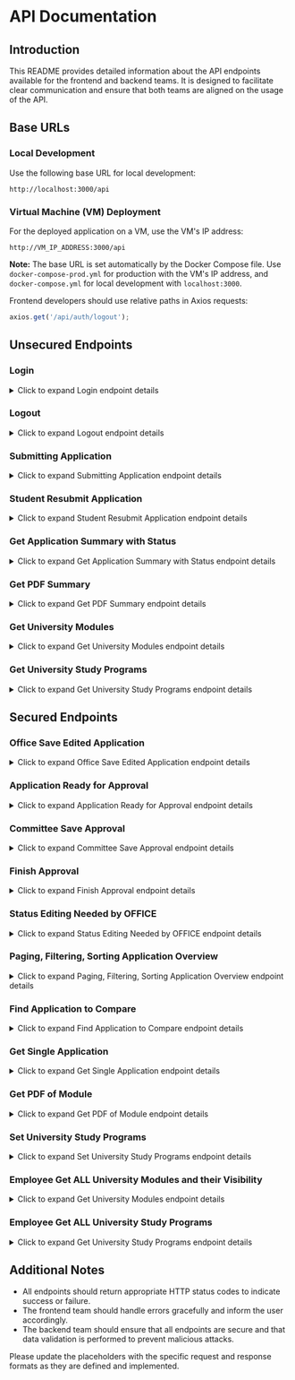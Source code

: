 # API Documentation

## Introduction

This README provides detailed information about the API endpoints available for the frontend and backend teams. It is designed to facilitate clear communication and ensure that both teams are aligned on the usage of the API.

## Base URLs

### Local Development

Use the following base URL for local development:

```
http://localhost:3000/api
```

### Virtual Machine (VM) Deployment

For the deployed application on a VM, use the VM's IP address:

```
http://VM_IP_ADDRESS:3000/api
```

**Note:** The base URL is set automatically by the Docker Compose file. Use `docker-compose-prod.yml` for production with the VM's IP address, and `docker-compose.yml` for local development with `localhost:3000`.

Frontend developers should use relative paths in Axios requests:

```javascript
axios.get('/api/auth/logout');
```

## Unsecured Endpoints

### Login

<details>
<summary>Click to expand Login endpoint details</summary>

#### Endpoint
`POST /api/auth/login`

#### Request Body
To log in, send a POST request to the endpoint with the following JSON payload in the request body:

```json
{
  "username": "exampleUser",
  "password": "examplePass"
}
```

#### Response Body

```json
{
  "token":"here.comes.your.token",
  "role": "ROLE_OFFICE"
}
```

</details>

### Logout

<details>
<summary>Click to expand Logout endpoint details</summary>

#### Endpoint
`GET /api/auth/logout`

#### Description
Logs out the user and invalidates the session token. Returns an OK response if the logout on the server side succeeded.

#### Response
`200 OK Response`

</details>

### Submitting Application

<details>
<summary>Click to expand Submitting Application endpoint details</summary>

#### Endpoint
`POST /api/student/submitApplication`

#### Description
Allows a student to submit their application for the first time. The response includes a unique application number and all other submitted details, enabling the student to view the details again and download a summary as a PDF. The frontend should redirect to "View Application" and log in the user automatically upon receiving the response.

#### Request Body
```json
    Request placeholder
```

#### Response Body
```json
{
  "applicationNumber": "uniqueApplicationNumber"
}
```

</details>

### Student Resubmit Application

<details>
<summary>Click to expand Student Resubmit Application endpoint details</summary>

#### Endpoint
`PUT /api/student/resubmitApplication`

#### Description
Enables students to resubmit their application, for example, if their initial submission was formally rejected.

#### Request Body
```json
    Request placeholder
```

#### Response Body
```json
    Response placeholder
```

</details>

### Get Application Summary with Status

<details>
<summary>Click to expand Get Application Summary with Status endpoint details</summary>

#### Endpoint
`GET /api/student/getApplicationSummary`

#### Description
The frontend sends the application ID, and the backend provides the application details as JSON, including the current status.

#### Request Body
```json
    Request placeholder
```

#### Response Body
```json
    Response placeholder
```

</details>

### Get PDF Summary

<details>
<summary>Click to expand Get PDF Summary endpoint details</summary>

#### Endpoint
`GET /api/student/getPdfSummary`

#### Description
The frontend sends the application ID, and the backend responds with the corresponding PDF summary of the application.

#### Request Body
```json
    Request placeholder
```

#### Response Body
```json
    Response placeholder
```

</details>

### Get University Modules

<details>
<summary>Click to expand Get University Modules endpoint details</summary>

#### Endpoint
`GET /api/unidata/getModules`

#### Description
The frontend sends the study program, and the backend provides the modules to be credited for this study program.

#### Request Body
```http request
http://localhost:3000/api/unidata/getModules?majorName=B.Sc. Informatik
```

#### Response Body
```json
{
  "name": "B.Sc. Informatik",
  "modules": [
    {
      "number": "10-201-2005-2",
      "name": "Programmierparadigmen",
      "id": 2
    },
    {
      "number": "10-201-2001-1",
      "name": "Algorithmen und Datenstrukturen 1",
      "id": 3
    }
  ]
}
```

</details>

### Get University Study Programs

<details>
<summary>Click to expand Get University Study Programs endpoint details</summary>

#### Endpoint
`GET /api/unidata/getMajors`

#### Description
The frontend receives a JSON with study programs that can be selected.

#### Request Body
```json
-
```

#### Response Body
```json
{
  "courses": [
    {
      "name": "B.Sc. Informatik"
    },
    {
      "name": "B.Sc. Bio-Informatik"
    }
  ]
}
```

</details>

## Secured Endpoints

### Office Save Edited Application

<details>
<summary>Click to expand Office Save Edited Application endpoint details</summary>

#### Endpoint
`PUT /api/application/saveEdited`

#### Description
Allows office employees to save their changes to an application.

#### Request Body
```json
    Request placeholder
```

#### Response Body
```json
    Response placeholder
```

</details>

### Application Ready for Approval

<details>
<summary>Click to expand Application Ready for Approval endpoint details</summary>

#### Endpoint
`POST /api/application/readyForApproval`

#### Description
Marks an application as ready to be reviewed by the committee. This may involve saving the edited application again and setting the status to "ReadyForApproval."

#### Request Body
```json
    Request placeholder
```

#### Response Body
```json
    Response placeholder
```

</details>

### Committee Save Approval

<details>
<summary>Click to expand Committee Save Approval endpoint details</summary>

#### Endpoint
`PUT /api/application/saveApproval`

#### Description
Provides a dedicated endpoint for the committee to save an edited application, allowing backend access for rejecting and accepting modules/applications only to committee members.

#### Request Body
```json
    Request placeholder
```

#### Response Body
```json
    Response placeholder
```

</details>

### Finish Approval

<details>
<summary>Click to expand Finish Approval endpoint details</summary>

#### Endpoint
`POST /api/application/finishApproval`

#### Description
May not be necessary if finishing an approval is equivalent to all modules being either accepted or rejected with justifications provided.

#### Request Body
```json
    Request placeholder
```

#### Response Body
```json
    Response placeholder
```

</details>

### Status Editing Needed by OFFICE

<details>
<summary>Click to expand Status Editing Needed by OFFICE endpoint details</summary>

#### Endpoint
`PUT /api/application/statusEditingNeeded`

#### Description
The committee sends the edited application back to the office because it must be re-edited and cannot be approved yet. The frontend sends the application number, and the backend changes the status to "further editing needed."

#### Request Body
```json
    Request placeholder
```

#### Response Body
```json
    Response placeholder
```

</details>

### Paging, Filtering, Sorting Application Overview

<details>
<summary>Click to expand Paging, Filtering, Sorting Application Overview endpoint details</summary>

#### Endpoint
`GET /api/application/overviewOffice` and `GET /api/application/overviewCommittee`

#### Description
The frontend specifies sorting and whether ascending or descending, and the backend provides a list of applications with overview details (not the entire applications). The endpoint depends on the backend implementation of pagination, filtering, and sorting.

#### Request Body
```json
    Request placeholder
```

#### Response Body
```json
    Response placeholder
```

</details>

### Find Application to Compare

<details>
<summary>Click to expand Find Application to Compare endpoint details</summary>

#### Endpoint
`GET /api/application/findApplication`

#### Description
Searches the entire database to find applications that can be compared to current ones based on specified criteria.

#### Request Body
```json
    Request placeholder
```

#### Response Body
```json
    Response placeholder
```

</details>

### Get Single Application

<details>
<summary>Click to expand Get Single Application endpoint details</summary>

#### Endpoint
`GET /api/application/getApplication`

#### Description
The frontend sends the application ID, and the backend provides the application JSON with all details for the committee and office to compare, edit, or approve.

#### Request Body
```json
    Request placeholder
```

#### Response Body
```json
    Response placeholder
```

</details>

### Get PDF of Module

<details>
<summary>Click to expand Get PDF of Module endpoint details</summary>

#### Endpoint
`GET /api/application/getModule`

#### Description
The frontend sends the application ID and module ID, and the backend sends module details and the PDF module description.

#### Request Body
```json
    Request placeholder
```

#### Response Body
```json
    Response placeholder
```

</details>

### Set University Study Programs

<details>
<summary>Click to expand Set University Study Programs endpoint details</summary>

#### Endpoint
`POST /api/unidata/update`

#### Description
The frontend provides a JSON with all study programs and their modules. The backend stores them in the database.

#### Request Body
```json
{
  "courses": [
    {
      "name": "B.Sc. Informatik",
      "modules" : [
        {
          "name": "Programmierparadigmen",
          "number": "10-201-2005-2"
        },
        {
          "name": "Algorithmen und Datenstrukturen 1",
          "number": "10-201-2001-1"
        }
      ]
    },
    {
      "name": "B.Sc. Bio-Informatik",
      "modules" : [
        {
          "name": "Evolutiontheorie",
          "number": "9-144-1024-4"
        }
      ]
    }
  ]
}
```

#### Response Body
```json
    200 HTTP ok response
```

</details>

### Employee Get ALL University Modules and their Visibility

<details>
<summary>Click to expand Get University Modules endpoint details</summary>

#### Endpoint
`GET /api/unidata/getAllModules`

#### Description
The frontend sends the study program, and the backend provides visible AND invisible modules for this study program.

#### Request Body
```http request
http://localhost:3000/api/unidata/getAllModules?majorName=B.Sc. Informatik
```

#### Response Body
```json
{
  "name": "B.Sc. Informatik",
  "visibleForStudents": true,
  "modules": [
    {
      "number": "10-201-2012",
      "name": "Einführung in die objektorientierte Modellierung und Programmierung",
      "id": 1,
      "visibleForStudents": false
    },
    {
      "number": "10-201-2005-2",
      "name": "Programmierparadigmen",
      "id": 2,
      "visibleForStudents": true
    }
  ]
}
```

</details>

### Employee Get ALL University Study Programs

<details>
<summary>Click to expand Get University Study Programs endpoint details</summary>

#### Endpoint
`GET /api/unidata/getAllMajors`

#### Description
The frontend receives a JSON with ALL study programs and their Visibilly.

#### Request Body
```json
-
```

#### Response Body
```json
{
  "courses": [
    {
      "name": "M.Sc. Informatik",
      "visibleForStudents": false
    },
    {
      "name": "B.Sc. Informatik",
      "visibleForStudents": true
    }
  ]
}
```

</details>



## Additional Notes

- All endpoints should return appropriate HTTP status codes to indicate success or failure.
- The frontend team should handle errors gracefully and inform the user accordingly.
- The backend team should ensure that all endpoints are secure and that data validation is performed to prevent malicious attacks.

Please update the placeholders with the specific request and response formats as they are defined and implemented.
```
